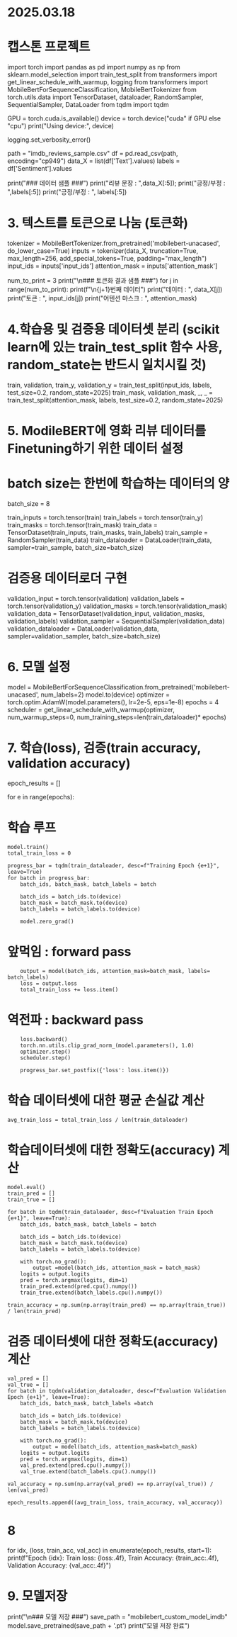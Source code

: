 # 2025.03.18
# 캡스톤 프로젝트


import torch
import pandas as pd
import numpy as np
from sklearn.model_selection import train_test_split
from transformers import get_linear_schedule_with_warmup, logging
from transformers import  MobileBertForSequenceClassification, MobileBertTokenizer
from torch.utils.data import TensorDataset, dataloader, RandomSampler, SequentialSampler, DataLoader
from tqdm import tqdm


GPU = torch.cuda.is_available()
device = torch.device("cuda" if GPU else "cpu")
print("Using device:", device)

logging.set_verbosity_error()

path = "imdb_reviews_sample.csv"
df = pd.read_csv(path, encoding="cp949")
data_X = list(df['Text'].values)
labels = df['Sentiment'].values

print("### 데이터 샘플 ###")
print("리뷰 문장 : ",data_X[:5]); print("긍정/부정 : ",labels[:5])
print("긍정/부정 : ", labels[:5])

# 3. 텍스트를 토큰으로 나눔 (토큰화)
tokenizer = MobileBertTokenizer.from_pretrained('mobilebert-unacased', do_lower_case=True)
inputs = tokenizer(data_X, truncation=True, max_length=256, add_special_tokens=True, padding="max_length")
input_ids = inputs['input_ids']
attention_mask = inputs['attention_mask']

num_to_print = 3
print("\n### 토큰화 결과 샘플 ###")
for j in range(num_to_print):
    print(f"\n{j+1}번째 데이터")
    print("데이터 : ", data_X[j])
    print("토큰 : ", input_ids[j])
    print("어텐션 마스크 : ", attention_mask)

# 4.학습용 및 검증용 데이터셋 분리 (scikit learn에 있는 train_test_split 함수 사용, random_state는 반드시 일치시킬 것)
train, validation, train_y, validation_y = train_test_split(input_ids, labels, test_size=0.2, random_state=2025)
train_mask, validation_mask, _, _ = train_test_split(attention_mask, labels, test_size=0.2, random_state=2025)

# 5. ModileBERT에 영화 리뷰 데이터를  Finetuning하기 위한 데이터 설정
# batch size는 한번에 학습하는 데이터의 양
batch_size = 8

train_inputs = torch.tensor(train)
train_labels = torch.tensor(train_y)
train_masks = torch.tensor(train_mask)
train_data = TensorDataset(train_inputs, train_masks, train_labels)
train_sample = RandomSampler(train_data)
train_dataloader = DataLoader(train_data, sampler=train_sample, batch_size=batch_size)

# 검증용 데이터로더 구현
validation_input = torch.tensor(validation)
validation_labels = torch.tensor(validation_y)
validation_masks = torch.tensor(validation_mask)
validation_data = TensorDataset(validation_input, validation_masks, validation_labels)
validation_sampler = SequentialSampler(validation_data)
validation_dataloader = DataLoader(validation_data, sampler=validation_sampler, batch_size=batch_size)

# 6. 모델 설정
model = MobileBertForSequenceClassification.from_pretrained('mobilebert-unacased', num_labels=2)
model.to(device)
optimizer = torch.optim.AdamW(model.parameters(), lr=2e-5, eps=1e-8)
epochs = 4
scheduler = get_linear_schedule_with_warmup(optimizer,
                                            num_warmup_steps=0,
                                            num_training_steps=len(train_dataloader)* epochs)

# 7. 학습(loss), 검증(train accuracy, validation accuracy)
epoch_results = []

for e in range(epochs):
# 학습 루프
    model.train()
    total_train_loss = 0

    progress_bar = tqdm(train_dataloader, desc=f"Training Epoch {e+1}", leave=True)
    for batch in progress_bar:
        batch_ids, batch_mask, batch_labels = batch

        batch_ids = batch_ids.to(device)
        batch_mask = batch_mask.to(device)
        batch_labels = batch_labels.to(device)

        model.zero_grad()

 # 앞먹임 : forward pass
        output = model(batch_ids, attention_mask=batch_mask, labels= batch_labels)
        loss = output.loss
        total_train_loss += loss.item()

# 역전파 : backward pass
        loss.backward()
        torch.nn.utils.clip_grad_norm_(model.parameters(), 1.0)
        optimizer.step()
        scheduler.step()

        progress_bar.set_postfix({'loss': loss.item()})

# 학습 데이터셋에 대한 평균 손실값 계산
    avg_train_loss = total_train_loss / len(train_dataloader)

 # 학습데이터셋에 대한 정확도(accuracy) 계산
    model.eval()
    train_pred = []
    train_true = []

    for batch in tqdm(train_dataloader, desc=f"Evaluation Train Epoch {e+1}", leave=True):
        batch_ids, batch_mask, batch_labels = batch

        batch_ids = batch_ids.to(device)
        batch_mask = batch_mask.to(device)
        batch_labels = batch_labels.to(device)

        with torch.no_grad():
            output =model(batch_ids, attention_mask = batch_mask)
        logits = output.logits
        pred = torch.argmax(logits, dim=1)
        train_pred.extend(pred.cpu().numpy())
        train_true.extend(batch_labels.cpu().numpy())

    train_accuracy = np.sum(np.array(train_pred) == np.array(train_true)) / len(train_pred)

# 검증 데이터셋에 대한 정확도(accuracy) 계산
    val_pred = []
    val_true = []
    for batch in tqdm(validation_dataloader, desc=f"Evaluation Validation Epoch {e+1}", leave=True):
        batch_ids, batch_mask, batch_labels =batch

        batch_ids = batch_ids.to(device)
        batch_mask = batch_mask.to(device)
        batch_labels = batch_labels.to(device)

        with torch.no_grad():
            output = model(batch_ids, attention_mask=batch_mask)
        logits = output.logits
        pred = torch.argmax(logits, dim=1)
        val_pred.extend(pred.cpu().numpy())
        val_true.extend(batch_labels.cpu().numpy())

    val_accuracy = np.sum(np.array(val_pred) == np.array(val_true)) / len(val_pred)

    epoch_results.append((avg_train_loss, train_accuracy, val_accuracy))

# 8
for idx, (loss, train_acc, val_acc) in enumerate(epoch_results, start=1):
    print(f"Epoch {idx}: Train loss: {loss:.4f}, Train Accuracy: {train_acc:.4f}, Validation Accuracy: {val_acc:.4f}")

# 9. 모델저장
print("\n### 모델 저장 ###")
save_path = "mobilebert_custom_model_imdb"
model.save_pretrained(save_path + '.pt')
print("모델 저장 완료")
